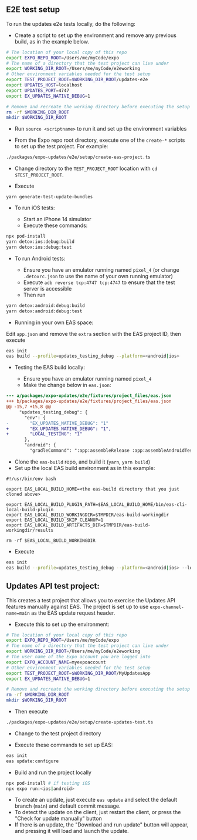 ## E2E test setup

To run the updates e2e tests locally, do the following:

- Create a script to set up the environment and remove any previous build, as in the example below.

```bash
# The location of your local copy of this repo
export EXPO_REPO_ROOT=/Users/me/myCode/expo
# The name of a directory that the test project can live under
export WORKING_DIR_ROOT=/Users/me/myCode/e2eworking
# Other environment variables needed for the test setup
export TEST_PROJECT_ROOT=$WORKING_DIR_ROOT/updates-e2e
export UPDATES_HOST=localhost
export UPDATES_PORT=4747
export EX_UPDATES_NATIVE_DEBUG=1

# Remove and recreate the working directory before executing the setup
rm -rf $WORKING_DIR_ROOT
mkdir $WORKING_DIR_ROOT
```
- Run `source <scriptname>` to run it and set up the environment variables

- From the Expo repo root directory, execute one of the `create-*` scripts to set up the test project. For example:

```bash
./packages/expo-updates/e2e/setup/create-eas-project.ts
```

- Change directory to the `TEST_PROJECT_ROOT` location with `cd $TEST_PROJECT_ROOT`.

- Execute

```
yarn generate-test-update-bundles
```

- To run iOS tests:

  - Start an iPhone 14 simulator
  - Execute these commands:

```bash
npx pod-install
yarn detox:ios:debug:build
yarn detox:ios:debug:test
```

- To run Android tests:

  - Ensure you have an emulator running named `pixel_4` (or change `.detoxrc.json` to use the name of your own running emulator)
  - Execute `adb reverse tcp:4747 tcp:4747` to ensure that the test server is accessible
  - Then run

```bash
yarn detox:android:debug:build
yarn detox:android:debug:test
```

- Running in your own EAS space:

Edit `app.json` and remove the `extra` section with the EAS project ID, then execute

```bash
eas init
eas build --profile=updates_testing_debug --platform=<android|ios>
```

- Testing the EAS build locally:

  - Ensure you have an emulator running named `pixel_4`
  - Make the change below in `eas.json`:

```diff
--- a/packages/expo-updates/e2e/fixtures/project_files/eas.json
+++ b/packages/expo-updates/e2e/fixtures/project_files/eas.json
@@ -15,7 +15,8 @@
     "updates_testing_debug": {
       "env": {
-        "EX_UPDATES_NATIVE_DEBUG": "1"
+        "EX_UPDATES_NATIVE_DEBUG": "1",
+        "LOCAL_TESTING": "1"
       },
       "android": {
         "gradleCommand": ":app:assembleRelease :app:assembleAndroidTest -DtestBuildType=release",
```

  - Clone the `eas-build` repo, and build it (`yarn`, `yarn build`)
  - Set up the local EAS build environment as in this example:

```
#!/usr/bin/env bash

export EAS_LOCAL_BUILD_HOME=<the eas-build directory that you just cloned above>

export EAS_LOCAL_BUILD_PLUGIN_PATH=$EAS_LOCAL_BUILD_HOME/bin/eas-cli-local-build-plugin
export EAS_LOCAL_BUILD_WORKINGDIR=$TMPDIR/eas-build-workingdir
export EAS_LOCAL_BUILD_SKIP_CLEANUP=1
export EAS_LOCAL_BUILD_ARTIFACTS_DIR=$TMPDIR/eas-build-workingdir/results

rm -rf $EAS_LOCAL_BUILD_WORKINGDIR
```

- Execute

```bash
eas init
eas build --profile=updates_testing_debug --platform=<android|ios> --local
```

## Updates API test project:

This creates a test project that allows you to exercise the Updates API features manually against EAS. The project is set up to use `expo-channel-name=main` as the EAS update request header.

- Execute this to set up the environment:

```bash
# The location of your local copy of this repo
export EXPO_REPO_ROOT=/Users/me/myCode/expo
# The name of a directory that the test project can live under
export WORKING_DIR_ROOT=/Users/me/myCode/e2eworking
# The user name of the Expo account you are logged into
export EXPO_ACCOUNT_NAME=myexpoaccount
# Other environment variables needed for the test setup
export TEST_PROJECT_ROOT=$WORKING_DIR_ROOT/MyUpdatesApp
export EX_UPDATES_NATIVE_DEBUG=1

# Remove and recreate the working directory before executing the setup
rm -rf $WORKING_DIR_ROOT
mkdir $WORKING_DIR_ROOT
```

- Then execute

```bash
./packages/expo-updates/e2e/setup/create-updates-test.ts
```

- Change to the test project directory

- Execute these commands to set up EAS:

```bash
eas init
eas update:configure
```

- Build and run the project locally

```bash
npx pod-install # if testing iOS
npx expo run:<ios|android>
```

- To create an update, just execute `eas update` and select the default branch (`main`) and default commit message.
- To detect the update on the client, just restart the client, or press the "Check for update manually" button
- If there is an update, the "Download and run update" button will appear, and pressing it will load and launch the update.
